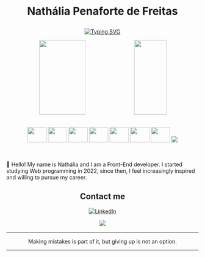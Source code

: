 # <p align="center"> Nathália Penaforte de Freitas<br></p>


<p align="center">
	<a href="https://git.io/typing-svg"><img src="https://readme-typing-svg.demolab.com?font=Fira+Code&pause=1000&color=BC18BD&random=false&width=435&lines=+Front-End+Developer" alt="Typing SVG" /></a>
</p>

<div align='center'>
 
<div align="center">  
  
  <img width="49%" height="195px" src="https://github-readme-stats.vercel.app/api?username=penafortee&show_icons=true&count_private=true&title_color=80F7D4&icon_color=9d00ff&text_color=c9d1d9&bg_color=0d1117&border_color=fff0"/> 
  
  <img width="41%" height="195px" src="https://github-readme-stats.vercel.app/api/top-langs/?username=penafortee&layout=compact&title_color=80F7D4&text_color=fff&bg_color=0d1117&border_color=fff0"/>
  
</div>

</div>

##

 <div align="center">
	<img height='40' width='50' src="https://cdn.jsdelivr.net/gh/devicons/devicon/icons/html5/html5-original.svg" />
	<img height='40' width='50' src="https://cdn.jsdelivr.net/gh/devicons/devicon/icons/css3/css3-original.svg" />
	<img height='40' width='50' src="https://cdn.jsdelivr.net/gh/devicons/devicon/icons/javascript/javascript-original.svg" />
	<img height='40' width='50' src="https://cdn.jsdelivr.net/gh/devicons/devicon/icons/react/react-original-wordmark.svg" />
	<img height='40' width='50' src="https://cdn.jsdelivr.net/gh/devicons/devicon/icons/bootstrap/bootstrap-original-wordmark.svg" />
	<img height='40' width='50' src="https://cdn.jsdelivr.net/gh/devicons/devicon/icons/git/git-original.svg" />
       	<img height='40' width='50' src="https://icongr.am/devicon/webpack-original.svg?size=112&color=currentColor" />
	 <img src="https://api.iconify.design/logos/vitejs.svg?width=40&height=50" />
<br>
<br>

</div>

##
👋 Hello! My name is Nathália and I am a Front-End developer. I started studying Web programming in 2022, since then, I feel increasingly inspired and willing to pursue my career.

<h2 align='center'>Contact me</h2>

<div align='center'>

[![LinkedIn](https://img.shields.io/badge/linkedin-%230077B5.svg?style=for-the-badge&logo=linkedin&logoColor=white)](https://www.linkedin.com/in/nathalia-freitas-1644031b3/)

<p align="center">
	<img alingn="center" src="https://profile-counter.glitch.me/penafortee/count.svg" />
</p>

<hr>
Making mistakes is part of it, but giving up is not an option.
<hr>

<!--![Snake animation](https://github.com/penafortee/penafortee/raw/output/github-contribution-grid-snake.svg)
